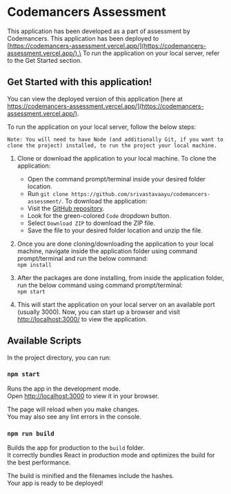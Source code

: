 # Codemancers Assessment

This application has been developed as a part of assessment by Codemancers.
This application has been deployed to [https://codemancers-assessment.vercel.app/](https://codemancers-assessment.vercel.app/).\
To run the application on your local server, refer to the Get Started section.

## Get Started with this application!
You can view the deployed version of this application [here at https://codemancers-assessment.vercel.app/](https://codemancers-assessment.vercel.app/).

To run the application on your local server, follow the below steps:

`Note: You will need to have Node (and additionally Git, if you want to clone the project) installed, to run the project your local machine.`
1. Clone or download the application to your local machine. 
To clone the application: 
    - Open the command prompt/terminal inside your desired folder location.
    - Run `git clone https://github.com/srivastavaayu/codemancers-assessment/`.
To download the application:
    - Visit the [GitHub repository](https://github.com/srivastavaayu/codemancers-assessment/).
    - Look for the green-colored `Code` dropdown button.
    - Select `Download ZIP` to download the ZIP file.
    - Save the file to your desired folder location and unzip the file.
2. Once you are done cloning/downloading the application to your local machine, navigate inside the application folder using command prompt/terminal and run the below command: \
`npm install`

3. After the packages are done installing, from inside the application folder, run the below command using command prompt/terminal: \
`npm start`

4. This will start the application on your local server on an available port (usually 3000). Now, you can start up a browser and visit [http://localhost:3000/](http://localhost:3000/) to view the application.

## Available Scripts

In the project directory, you can run:

### `npm start`

Runs the app in the development mode.\
Open [http://localhost:3000](http://localhost:3000) to view it in your browser.

The page will reload when you make changes.\
You may also see any lint errors in the console.

### `npm run build`

Builds the app for production to the `build` folder.\
It correctly bundles React in production mode and optimizes the build for the best performance.

The build is minified and the filenames include the hashes.\
Your app is ready to be deployed!
